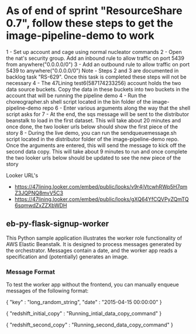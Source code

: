 # As of end of sprint "ResourceShare 0.7", follow these steps to get the image-pipeline-demo to work
1 - Set up account and cage using normal nucleator commands
2 - Open the nat's security group. Add an inbound rule to allow traffic on port 5439 from anywhere("0.0.0.0/0")
3 - Add an outbound rule to allow traffic on port 5439 to anywhere("0.0.0.0/0")
Note - Steps 2 and 3 are documented in backlog task "RS-629". Once this task is completed these steps will not be necessary
4 - The 47Lining test6(587174233256) account holds the two data source buckets. Copy the data in these buckets into two buckets in the account that will be running the pipeline demo
4 - Run the choreographer.sh shell script located in the bin folder of the image-pipeline-demo repo
6 - Enter various arguments along the way that the shell script asks for
7 - At the end, the sqs message will be sent to the distributor beanstalk to load in the first dataset. This will take about 20 minutes and once done, the two looker urls below should show the first piece of the story
8 - During the live demo, you can run the sendqueuemessage.sh script located in the distributor folder of the image-pipeline-demo repo. Once the arguments are entered, this will send the message to kick off the second data copy. This will take about 9 minutes to run and once complete the two looker urls below should be updated to see the new piece of the story

Looker URL's
- https://47lining.looker.com/embed/public/looks/v9r4jVtcwhRWp5H7qmZ3JQPNQ8mvV5C3
- https://47lining.looker.com/embed/public/looks/gXQ64YfCQVPyZQmTQ6sqmwdZxZZXbWDH

## eb-py-flask-signup-worker
This Python sample application illustrates the worker role functionality of AWS Elastic Beanstalk. It is designed to process messages generated by the orchestrator. Messages contain a date, and the worker app reads a specification and (potentially) generates an image.

### Message Format
To test the worker app without the frontend, you can manually enqueue messages of the following format:

{
    "key" : "long_random_string",
    "date" : "2015-04-15 00:00:00"
}

{
    "redshift_initial_copy" : "Running_intial_data_copy_command"
}

{
    "redshift_second_copy" : "Running_second_data_copy_command"
}
